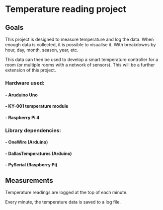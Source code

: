 # Temperature reading project

## Goals
This project is designed to measure temperature and log the data.
When enough data is collected, it is possible to visualise it. With breakdowns by hour, day, month, season, year, etc.

This data can then be used to develop a smart temperature controller for a room (or multiple rooms with a network of sensors). This will be a further extension of this project.


### Hardware used:

#### - Aruduino Uno
#### - KY-001 temperature module
#### - Raspberry Pi 4  

### Library dependencies:

#### - OneWire (Arduino)
#### - DallasTemperatures (Arduino)
#### - PySerial (Raspberry Pi)

## Measurements
Temperature readings are logged at the top of each minute. 

Every minute, the temperature data is saved to a log file.
